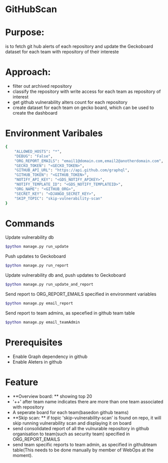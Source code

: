 # GitHubScan

# Purpose:
is to fetch git hub alerts of each repository and update the Geckoboard dataset for each team with repository of their intereste

# Approach:
- filter out archived repository
- classify the repository with write access for each team as repository of interest
- get github vulnerability alters count for each repository
- create dataset for each team on gecko board, which can be used to create the dashboard

# Environment Varibales
```bash
{
    "ALLOWED_HOSTS": "*",
    "DEBUG": "False",
    "ORG_REPORT_EMAILS": "email1@domain.com,email2@anotherdomain.com",
    "GECKO_TOKEN": "<GECKO_TOKEN>",
    "GITHUB_API_URL": "https://api.github.com/graphql",
    "GITHUB_TOKEN": "<GITHUB_TOKEN>",
    "NOTIFY_API_KEY": "<GDS_NOTIFY_APIKEY>",
    "NOTIFY_TEMPLATE_ID": "<GDS_NOTIFY_TEMPLATEID>",
    "ORG_NAME": "<GITHUB_ORG>",
    "SECRET_KEY": "<DJANGO_SECRET_KEY>",
    "SKIP_TOPIC": "skip-vulnerability-scan"
}
```

# Commands
Update vulnerability db
```bash
$python manage.py run_update
```
Push updates to Geckoboard
```bash
$python manage.py run_report
```
Update vulnerability db and, push updates to Geckoboard
```bash
$python manage.py run_update_and_report
```
Send report to ORG_REPORT_EMAILS specified in environment variables
```bash
$python manage.py email_report
```
Send report to team admins, as specefied in github team table
```bash
$python manage.py email_teamAdmin
```

# Prerequisites
- Enable Graph dependency in github
- Enable Aleters in github

# Feature
- **Overview board: ** showing top 20
- '++' after team name indicates there are more than one team associated with repository
- A seperate board for each team(basedon github teams)
- **Skip scan: ** if topic 'skip-vulnerability-scan' is found on repo, it will skip running vulnerability scan and displaying it on board
- send consolidated report of all the vulnurable repository in github organisation to team(such as security team) specified in ORG_REPORT_EMAILS
- send team specific reports to team admin, as specified in githubteam table(This needs to be done manually by member of WebOps at the moment).

